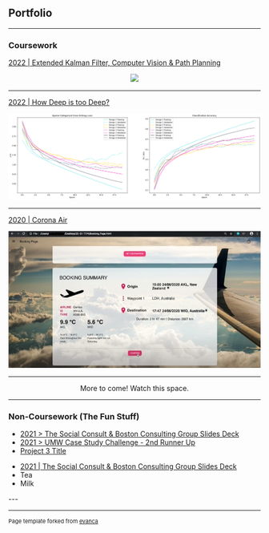 ## Portfolio

---

### Coursework 
[2022 | Extended Kalman Filter, Computer Vision & Path Planning](https://github.com/YingXinTan/ECE4078-G4-FINALISED)
<p align="center"><img src="images/ECE4078_Test.gif?raw=true" width="250"/></p>

---
[2022 | How Deep is too Deep?](/TRC5901_Project_page)
<p><img src="images/all_accuracies.png?raw=true"/></p>

---
[2020 | Corona Air](https://github.com/YingXinTan/20-S1-T174-CoronaAir)<br>
<p><img src="images/Booking Page.jpg?raw=true"/></p>

---
<p align="center">More to come! Watch this space.</p>

---
### Non-Coursework (The Fun Stuff)

- [2021 > The Social Consult & Boston Consulting Group Slides Deck](/pdf/social_consult_n_BCG_slides_deck.pdf)
- [2021 > UMW Case Study Challenge - 2nd Runner Up](/pdf/group_10_slides_2.0.pdf)
- [Project 3 Title](http://example.com/)

<ul> 
  <li style="list-style-type:disc"><a href="pdfs/social_consult_n_BCG_slides_deck.pdf">2021 | The Social Consult & Boston Consulting Group Slides Deck</a></li>
  <li>Tea</li>
  <li>Milk</li>
</ul>
---



---
<p style="font-size:11px">Page template forked from <a href="https://github.com/evanca/quick-portfolio">evanca</a></p>
<!-- Remove above link if you don't want to attibute -->
